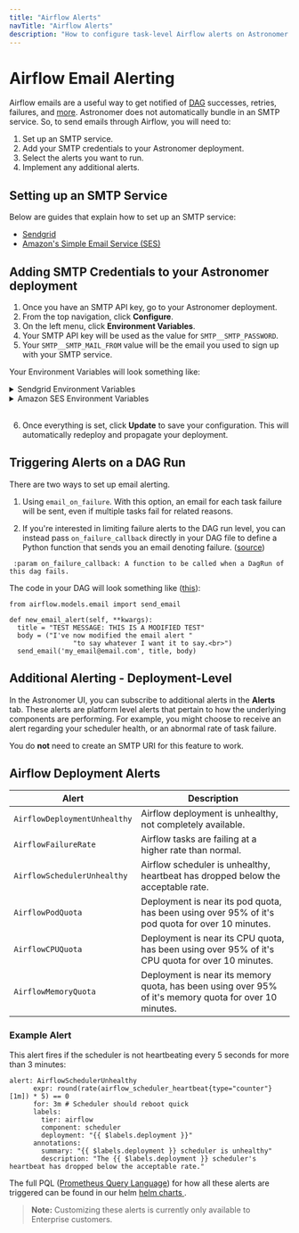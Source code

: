 ```yaml
---
title: "Airflow Alerts"
navTitle: "Airflow Alerts"
description: "How to configure task-level Airflow alerts on Astronomer to monitor task failures, successes and retries."
---
```


# Airflow Email Alerting

Airflow emails are a useful way to get notified of [DAG](https://github.com/apache/airflow/blob/v1-10-stable/airflow/models/dag.py#L94) successes, retries, failures, and [more](https://github.com/apache/airflow/blob/master/airflow/utils/email.py). Astronomer does not automatically bundle in an SMTP service. So, to send emails through Airflow, you will need to:

1. Set up an SMTP service.
2. Add your SMTP credentials to your Astronomer deployment.
3. Select the alerts you want to run.
4. Implement any additional alerts.

## Setting up an SMTP Service

Below are guides that explain how to set up an SMTP service:
- [Sendgrid](./smtp-setup/sendgrid-setup.md)
- [Amazon's Simple Email Service (SES)](./smtp-setup/amazon-ses-setup.md)

## Adding SMTP Credentials to your Astronomer deployment

1. Once you have an SMTP API key, go to your Astronomer deployment.
2. From the top navigation, click **Configure**.
3. On the left menu, click **Environment Variables**.
4. Your SMTP API key will be used as the value for `SMTP__SMTP_PASSWORD`.
5. Your `SMTP__SMTP_MAIL_FROM` value will be the email you used to sign up with your SMTP service.

Your Environment Variables will look something like:
  <details>
    <summary>Sendgrid Environment Variables
    </summary>
    <p>

    ```shell
    AIRFLOW__SMTP__SMTP_HOST=smtp.sendgrid.net
    AIRFLOW__SMTP__SMTP_STARTTLS=True
    AIRFLOW__SMTP__SMTP_SSL=False
    AIRFLOW__SMTP__SMTP_USER=apikey
    AIRFLOW__SMTP__SMTP_PASSWORD={SENDGRID_APIKEY}
    AIRFLOW__SMTP__SMTP_PORT=587
    AIRFLOW__SMTP__SMTP_MAIL_FROM={FROM_EMAIL}
    ```
    ![Astro Create Envs](https://assets2.astronomer.io/main/docs/emails/astro_create_envs.png)

    </p>
  </details>

  <details>
    <summary>Amazon SES Environment Variables</summary>
    <p>

    ```shell
    AIRFLOW__SMTP__SMTP_HOST="{ASTRONOMER_EMAIL}-smtp.us-east-1.amazonaws.com"
    AIRFLOW__SMTP__SMTP_PORT=587
    AIRFLOW__SMTP__SMTP_STARTTLS=True
    AIRFLOW__SMTP__SMTP_SSL=False
    AIRFLOW__SMTP__SMTP_USER={USERNAME_FROM_STEP2A}
    AIRFLOW__SMTP__SMTP_PASSWORD={PASSWORD_FROM_STEP2A}
    AIRFLOW__SMTP__SMTP_MAIL_FROM={FROM_EMAIL}
    ```

    </p>
  </details>
  <br/>

6. Once everything is set, click **Update** to save your configuration. This will automatically redeploy and propagate your deployment.

## Triggering Alerts on a DAG Run

There are two ways to set up email alerting.

1. Using `email_on_failure`. With this option, an email for each task failure will be sent, even if multiple tasks fail for related reasons.

2. If you're interested in limiting failure alerts to the DAG run level, you can instead pass `on_failure_callback` directly in your DAG file to define a Python function that sends you an email denoting failure. ([source](https://github.com/apache/airflow/blob/v1-10-stable/airflow/models/dag.py#L167))

```
 :param on_failure_callback: A function to be called when a DagRun of this dag fails.
 ```

The code in your DAG will look something like ([this](https://github.com/apache/airflow/blob/v1-10-stable/airflow/utils/email.py#L41)):

```
from airflow.models.email import send_email

def new_email_alert(self, **kwargs):
  title = "TEST MESSAGE: THIS IS A MODIFIED TEST"
  body = ("I've now modified the email alert "
                "to say whatever I want it to say.<br>")
  send_email('my_email@email.com', title, body)
```

## Additional Alerting - Deployment-Level

In the Astronomer UI, you can subscribe to additional alerts in the **Alerts** tab. These alerts are platform level alerts that pertain to how the underlying components are performing. For example, you might choose to receive an alert regarding your scheduler health, or an abnormal rate of task failure.

You do **not** need to create an SMTP URI for this feature to work.

## Airflow Deployment Alerts

| Alert | Description |
| ------------- | ------------- |
| `AirflowDeploymentUnhealthy` | Airflow deployment is unhealthy, not completely available. |
| `AirflowFailureRate` | Airflow tasks are failing at a higher rate than normal. |
| `AirflowSchedulerUnhealthy` | Airflow scheduler is unhealthy, heartbeat has dropped below the acceptable rate. |
| `AirflowPodQuota` | Deployment is near its pod quota, has been using over 95% of it's pod quota for over 10 minutes. |
| `AirflowCPUQuota` | Deployment is near its CPU quota, has been using over 95% of it's CPU quota for over 10 minutes. |
| `AirflowMemoryQuota` | Deployment is near its memory quota, has been using over 95% of it's memory quota for over 10 minutes. |

### Example Alert

This alert fires if the scheduler is not heartbeating every 5 seconds for more than 3 minutes:

```
alert: AirflowSchedulerUnhealthy
      expr: round(rate(airflow_scheduler_heartbeat{type="counter"}[1m]) * 5) == 0
      for: 3m # Scheduler should reboot quick
      labels:
        tier: airflow
        component: scheduler
        deployment: "{{ $labels.deployment }}"
      annotations:
        summary: "{{ $labels.deployment }} scheduler is unhealthy"
        description: "The {{ $labels.deployment }} scheduler's heartbeat has dropped below the acceptable rate."
```

The full PQL ([Prometheus Query Language](https://prometheus.io/docs/prometheus/latest/querying/basics/)) for how all these alerts are triggered can be found in our helm [helm charts ](https://github.com/astronomer/helm.astronomer.io/blob/387bcfcc06885d9253c2e1cfd6a5a08428323c57/charts/prometheus/values.yaml#L99
).

> **Note:** Customizing these alerts is currently only available to Enterprise customers.

